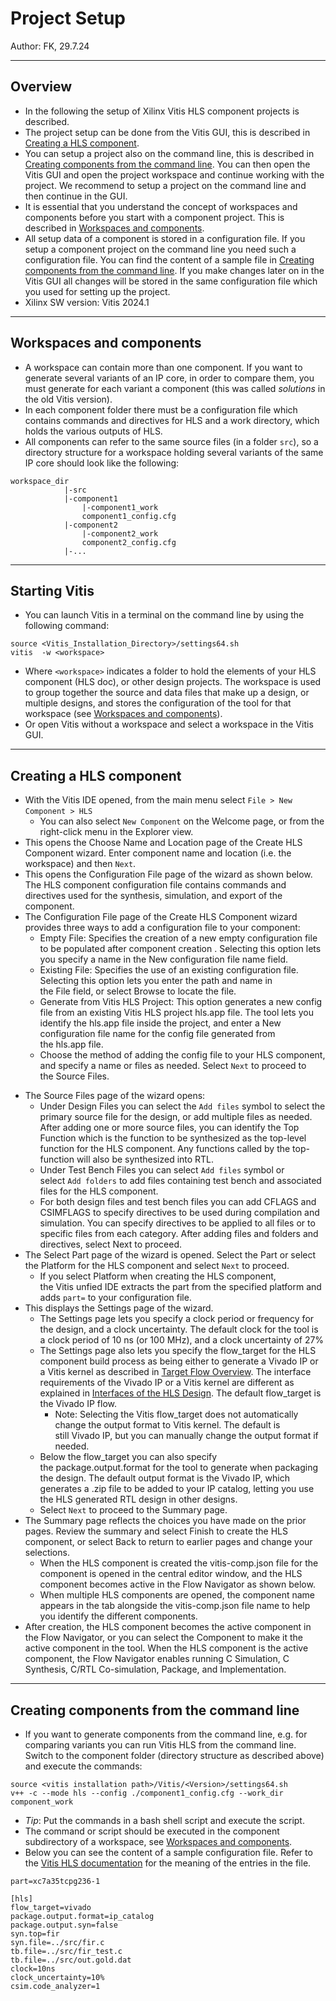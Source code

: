 # Project Setup
Author: FK, 29.7.24

---
## Overview
* In the following the setup of Xilinx Vitis HLS component projects is described.
* The project setup can be done from the Vitis GUI, this is described in [Creating a HLS component](#creating-a-hls-component). 
* You can setup a project also on the command line, this is described in [Creating components from the command line](#creating-components-from-the-command-line). You can then open the Vitis GUI and open the project workspace and continue working with the project. We recommend to setup a project on the command line and then continue in the GUI.
* It is essential that you understand the concept of workspaces and components before you start with a component project. This is described in [Workspaces and components](#workspaces-and-components).
* All setup data of a component is stored in a configuration file. If you setup a component project on the command line you need such a configuration file. You can find the content of a sample file in [Creating components from the command line](#creating-components-from-the-command-line). If you make changes later on in the Vitis GUI all changes will be stored in the same configuration file which you used for setting up the project.
* Xilinx SW version: Vitis 2024.1


---
## Workspaces and components
* A workspace can contain more than one component. If you want to generate several variants of an IP core, in order to compare them, you must generate for each variant a component (this was called _solutions_ in the old Vitis version).
* In each component folder there must be a configuration file which contains commands and directives for HLS and a work directory, which holds the various outputs of HLS.
* All components can refer to the same source files (in a folder `src`), so a directory structure for a workspace holding several variants of the same IP core should look like the following:
```
workspace_dir
			|-src
			|-component1
				|-component1_work
				component1_config.cfg
			|-component2
				|-component2_work
				component2_config.cfg
			|-...
```

---
## Starting Vitis
* You can launch Vitis in a terminal on the command line by using the following command:

```
source <Vitis_Installation_Directory>/settings64.sh
vitis  -w <workspace>
```
* Where `<workspace>` indicates a folder to hold the elements of your HLS component (HLS doc), or other design projects. The workspace is used to group together the source and data files that make up a design, or multiple designs, and stores the configuration of the tool for that workspace (see [Workspaces and components](#workspaces-and-components)).
* Or open Vitis without a workspace and select a workspace in the Vitis GUI.

---
## Creating a HLS component

* With the Vitis IDE opened, from the main menu select `File > New Component > HLS` 
	* You can also select `New Component` on the Welcome page, or from the right-click menu in the Explorer view.
* This opens the Choose Name and Location page of the Create HLS Component wizard. Enter component name and location (i.e. the workspace) and then `Next`.
* This opens the Configuration File page of the wizard as shown below. The HLS component configuration file contains commands and directives used for the synthesis, simulation, and export of the component.
* The Configuration File page of the Create HLS Component wizard provides three ways to add a configuration file to your component:
	* Empty File: Specifies the creation of a new empty configuration file to be populated after component creation . Selecting this option lets you specify a name in the New configuration file name field.
	- Existing File: Specifies the use of an existing configuration file. Selecting this option lets you enter the path and name in the File field, or select Browse to locate the file.
	- Generate from Vitis HLS Project: This option generates a new config file from an existing Vitis HLS project hls.app file. The tool lets you identify the hls.app file inside the project, and enter a New configuration file name for the config file generated from the hls.app file.
	- Choose the method of adding the config file to your HLS component, and specify a name or files as needed. Select `Next` to proceed to the Source Files.
- The Source Files page of the wizard opens:
	- Under Design Files you can select the `Add files` symbol to select the primary source file for the design, or add multiple files as needed. After adding one or more source files, you can identify the Top Function which is the function to be synthesized as the top-level function for the HLS component. Any functions called by the top-function will also be synthesized into RTL.
	- Under Test Bench Files you can select `Add files` symbol or select `Add folders` to add files containing test bench and associated files for the HLS component.
	- For both design files and test bench files you can add CFLAGS and CSIMFLAGS to specify directives to be used during compilation and simulation. You can specify directives to be applied to all files or to specific files from each category. After adding files and folders and directives, select Next to proceed.
- The Select Part page of the wizard is opened. Select the Part or select the Platform for the HLS component and select `Next` to proceed. 
	- If you select Platform when creating the HLS component, the Vitis unfied IDE extracts the part from the specified platform and adds `part=` to your configuration file.
- This displays the Settings page of the wizard. 
	- The Settings page lets you specify a clock period or frequency for the design, and a clock uncertainty. The default clock for the tool is a clock period of 10 ns (or 100 MHz), and a clock uncertainty of 27%
	- The Settings page also lets you specify the flow_target for the HLS component build process as being either to generate a Vivado IP or a Vitis kernel as described in [Target Flow Overview](https://docs.amd.com/r/4lwvWeCi9jb~DWzdfWuVQQ/P4DbGaxyPEWYEJfsO7o1Dw). The interface requirements of the Vivado IP or a Vitis kernel are different as explained in [Interfaces of the HLS Design](https://docs.amd.com/r/4lwvWeCi9jb~DWzdfWuVQQ/wEdlxulOAT50bjDEn06U5Q). The default flow_target is the Vivado IP flow.
		- Note: Selecting the Vitis flow_target does not automatically change the output format to Vitis kernel. The default is still Vivado IP, but you can manually change the output format if needed.
	- Below the flow_target you can also specify the package.output.format for the tool to generate when packaging the design. The default output format is the Vivado IP, which generates a .zip file to be added to your IP catalog, letting you use the HLS generated RTL design in other designs.
	- Select `Next` to proceed to the Summary page.
- The Summary page reflects the choices you have made on the prior pages. Review the summary and select Finish to create the HLS component, or select Back to return to earlier pages and change your selections.
	- When the HLS component is created the vitis-comp.json file for the component is opened in the central editor window, and the HLS component becomes active in the Flow Navigator as shown below.
	- When multiple HLS components are opened, the component name appears in the tab alongside the vitis-comp.json file name to help you identify the different components.
- After creation, the HLS component becomes the active component in the Flow Navigator, or you can select the Component to make it the active component in the tool. When the HLS component is the active component, the Flow Navigator enables running C Simulation, C Synthesis, C/RTL Co-simulation, Package, and Implementation.

---
## Creating components from the command line
* If you want to generate components from the command line, e.g. for comparing variants you can run Vitis HLS from the command line. Switch to the component folder (directory structure as described above) and execute the commands: 
  
```
source <vitis installation path>/Vitis/<Version>/settings64.sh
v++ -c --mode hls --config ./component1_config.cfg --work_dir component_work
```

* _Tip_: Put the commands in a bash shell script and execute the script.
* The command or script should be executed in the component subdirectory of a workspace, see [Workspaces and components](#workspaces-and-components).
* Below you can see the content of a sample configuration file. Refer to the [Vitis HLS documentation](https://docs.amd.com/r/en-US/ug1399-vitis-hls/HLS-Config-File-Commands) for the meaning of the entries in the file.
```
part=xc7a35tcpg236-1

[hls]
flow_target=vivado
package.output.format=ip_catalog
package.output.syn=false
syn.top=fir
syn.file=../src/fir.c
tb.file=../src/fir_test.c
tb.file=../src/out.gold.dat
clock=10ns
clock_uncertainty=10%
csim.code_analyzer=1
```
